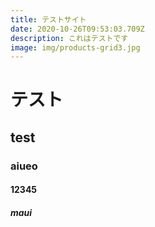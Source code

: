 ```yaml
---
title: テストサイト
date: 2020-10-26T09:53:03.709Z
description: これはテストです
image: img/products-grid3.jpg
---
```



# テスト
## test
### aiueo
#### 12345
##### maui
